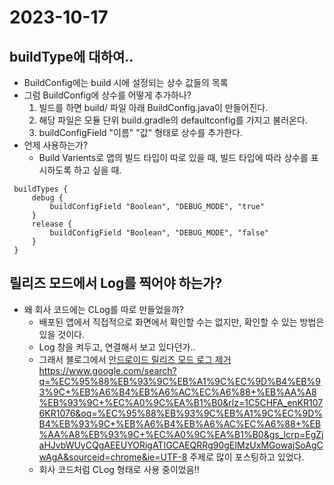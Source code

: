 # 2023-10-17

## buildType에 대하여..
- BuildConfig에는 build 시에 설정되는 상수 값들의 목록
- 그럼 BuildConfig에 상수를 어떻게 추가하나?
  1. 빌드를 하면 build/ 파일 아래 BuildConfig.java이 만들어진다.
  2. 해당 파일은 모듈 단위 build.gradle의 defaultconfig를 가지고 불러온다.
  3. buildConfigField "이름" "값" 형태로 상수를 추가한다.
- 언제 사용하는가?
  - Build Varients로 앱의 빌드 타입이 따로 있을 때, 빌드 타입에 따라 상수를 표시하도록 하고 싶을 때.
 ```
  buildTypes {
      debug {
          buildConfigField "Boolean", "DEBUG_MODE", "true"
      }
      release {
          buildConfigField "Boolean", "DEBUG_MODE", "false"
      }
  }
 ```

## 릴리즈 모드에서 Log를 찍어야 하는가?
- 왜 회사 코드에는 CLog를 따로 만들었을까?
  - 배포된 앱에서 직접적으로 화면에서 확인할 수는 없지만, 확인할 수 있는 방법은 있을 것이다.
  - Log 창을 켜두고, 연결해서 보고 있다던가..
  - 그래서 블로그에서 [안드로이드 릴리즈 모드 로그 제거](https://www.google.com/search?q=%EC%95%88%EB%93%9C%EB%A1%9C%EC%9D%B4%EB%93%9C+%EB%A6%B4%EB%A6%AC%EC%A6%88+%EB%AA%A8%EB%93%9C+%EC%A0%9C%EA%B1%B0&rlz=1C5CHFA_enKR1076KR1076&oq=%EC%95%88%EB%93%9C%EB%A1%9C%EC%9D%B4%EB%93%9C+%EB%A6%B4%EB%A6%AC%EC%A6%88+%EB%AA%A8%EB%93%9C+%EC%A0%9C%EA%B1%B0&gs_lcrp=EgZjaHJvbWUyCQgAEEUYORigATIGCAEQRRg90gEIMzUxMGowajSoAgCwAgA&sourceid=chrome&ie=UTF-8)https://www.google.com/search?q=%EC%95%88%EB%93%9C%EB%A1%9C%EC%9D%B4%EB%93%9C+%EB%A6%B4%EB%A6%AC%EC%A6%88+%EB%AA%A8%EB%93%9C+%EC%A0%9C%EA%B1%B0&rlz=1C5CHFA_enKR1076KR1076&oq=%EC%95%88%EB%93%9C%EB%A1%9C%EC%9D%B4%EB%93%9C+%EB%A6%B4%EB%A6%AC%EC%A6%88+%EB%AA%A8%EB%93%9C+%EC%A0%9C%EA%B1%B0&gs_lcrp=EgZjaHJvbWUyCQgAEEUYORigATIGCAEQRRg90gEIMzUxMGowajSoAgCwAgA&sourceid=chrome&ie=UTF-8 주제로 많이 포스팅하고 있었다.
  - 회사 코드처럼 CLog 형태로 사용 중이었음!!
